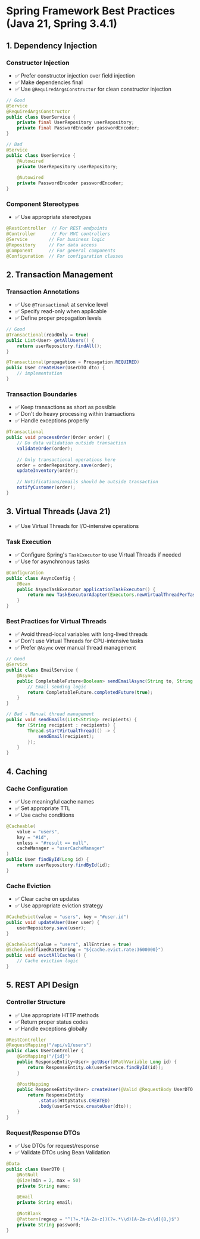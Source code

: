 # Spring Framework Best Practices (Java 21, Spring 3.4.1)

## 1. Dependency Injection

### Constructor Injection
- ✅ Prefer constructor injection over field injection
- ✅ Make dependencies final
- ✅ Use `@RequiredArgsConstructor` for clean constructor injection
```java
// Good
@Service
@RequiredArgsConstructor
public class UserService {
    private final UserRepository userRepository;
    private final PasswordEncoder passwordEncoder;
}

// Bad
@Service
public class UserService {
    @Autowired
    private UserRepository userRepository;
    
    @Autowired
    private PasswordEncoder passwordEncoder;
}
```

### Component Stereotypes
- ✅ Use appropriate stereotypes
```java
@RestController  // For REST endpoints
@Controller      // For MVC controllers
@Service        // For business logic
@Repository     // For data access
@Component      // For general components
@Configuration  // For configuration classes
```

## 2. Transaction Management

### Transaction Annotations
- ✅ Use `@Transactional` at service level
- ✅ Specify read-only when applicable
- ✅ Define proper propagation levels
```java
// Good
@Transactional(readOnly = true)
public List<User> getAllUsers() {
    return userRepository.findAll();
}

@Transactional(propagation = Propagation.REQUIRED)
public User createUser(UserDTO dto) {
    // implementation
}
```

### Transaction Boundaries
- ✅ Keep transactions as short as possible
- ✅ Don't do heavy processing within transactions
- ✅ Handle exceptions properly
```java
@Transactional
public void processOrder(Order order) {
    // Do data validation outside transaction
    validateOrder(order);
    
    // Only transactional operations here
    order = orderRepository.save(order);
    updateInventory(order);
    
    // Notifications/emails should be outside transaction
    notifyCustomer(order);
}
```

## 3. Virtual Threads (Java 21)

- ✅ Use Virtual Threads for I/O-intensive operations


### Task Execution
- ✅ Configure Spring's `TaskExecutor` to use Virtual Threads if needed
- ✅ Use for asynchronous tasks
```java
@Configuration
public class AsyncConfig {
    @Bean
    public AsyncTaskExecutor applicationTaskExecutor() {
        return new TaskExecutorAdapter(Executors.newVirtualThreadPerTaskExecutor());
    }
}
```

### Best Practices for Virtual Threads
- ✅ Avoid thread-local variables with long-lived threads
- ✅ Don't use Virtual Threads for CPU-intensive tasks
- ✅ Prefer `@Async` over manual thread management
```java
// Good
@Service
public class EmailService {
    @Async
    public CompletableFuture<Boolean> sendEmailAsync(String to, String subject) {
        // Email sending logic
        return CompletableFuture.completedFuture(true);
    }
}

// Bad - Manual thread management
public void sendEmails(List<String> recipients) {
    for (String recipient : recipients) {
        Thread.startVirtualThread(() -> {
            sendEmail(recipient);
        });
    }
}
```

## 4. Caching

### Cache Configuration
- ✅ Use meaningful cache names
- ✅ Set appropriate TTL
- ✅ Use cache conditions
```java
@Cacheable(
    value = "users",
    key = "#id",
    unless = "#result == null",
    cacheManager = "userCacheManager"
)
public User findById(Long id) {
    return userRepository.findById(id);
}
```

### Cache Eviction
- ✅ Clear cache on updates
- ✅ Use appropriate eviction strategy
```java
@CacheEvict(value = "users", key = "#user.id")
public void updateUser(User user) {
    userRepository.save(user);
}

@CacheEvict(value = "users", allEntries = true)
@Scheduled(fixedRateString = "${cache.evict.rate:3600000}")
public void evictAllCaches() {
    // Cache eviction logic
}
```

## 5. REST API Design

### Controller Structure
- ✅ Use appropriate HTTP methods
- ✅ Return proper status codes
- ✅ Handle exceptions globally
```java
@RestController
@RequestMapping("/api/v1/users")
public class UserController {
    @GetMapping("/{id}")
    public ResponseEntity<User> getUser(@PathVariable Long id) {
        return ResponseEntity.ok(userService.findById(id));
    }
    
    @PostMapping
    public ResponseEntity<User> createUser(@Valid @RequestBody UserDTO dto) {
        return ResponseEntity
            .status(HttpStatus.CREATED)
            .body(userService.createUser(dto));
    }
}
```

### Request/Response DTOs
- ✅ Use DTOs for request/response
- ✅ Validate DTOs using Bean Validation
```java
@Data
public class UserDTO {
    @NotNull
    @Size(min = 2, max = 50)
    private String name;
    
    @Email
    private String email;
    
    @NotBlank
    @Pattern(regexp = "^(?=.*[A-Za-z])(?=.*\\d)[A-Za-z\\d]{8,}$")
    private String password;
}
